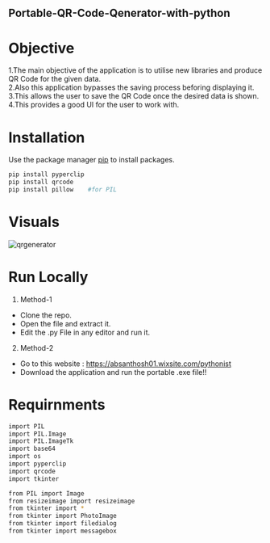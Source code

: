 ## Portable-QR-Code-Qenerator-with-python

# Objective
1.The main objective of the application is to utilise new libraries and produce QR Code for the given data.                                
2.Also this application bypasses the saving process beforing displaying it.                                                                
3.This allows the user to save the QR Code once the desired data is shown.                                                                 
4.This provides a good UI for the user to work with.                                                                                       

# Installation
Use the package manager [pip](https://pip.pypa.io/en/stable/) to install packages.

```bash
pip install pyperclip
pip install qrcode
pip install pillow    #for PIL
```
# Visuals

![qrgenerator](https://user-images.githubusercontent.com/24393343/58764209-081ef500-8582-11e9-8e1c-a8993c9baa33.jpg)
 
# Run Locally
1. Method-1
* Clone the repo.
* Open the file and extract it.
* Edit the .py File in any editor and run it.

2. Method-2
* Go to this website : https://absanthosh01.wixsite.com/pythonist
* Download the application and run the portable .exe file!!
# Requirnments

```bash
import PIL 
import PIL.Image
import PIL.ImageTk
import base64
import os
import pyperclip
import qrcode
import tkinter

from PIL import Image
from resizeimage import resizeimage
from tkinter import *
from tkinter import PhotoImage 
from tkinter import filedialog
from tkinter import messagebox

```
    
